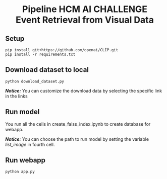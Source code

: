<h1><center>Pipeline HCM AI CHALLENGE <br> Event Retrieval from Visual Data</center></h1>

## Setup 
```
pip install git+https://github.com/openai/CLIP.git
pip install -r requirements.txt
```

## Download dataset to local
```
python download_dataset.py
```

***Notice:*** You can customize the download data by selecting the specific link in the links

## Run model

You run all the cells in create_faiss_index.ipynb to create database for webapp.

***Notice:*** You can choose the path to run model by setting the variable *list_image* in fourth cell.

## Run webapp
```
python app.py
```


